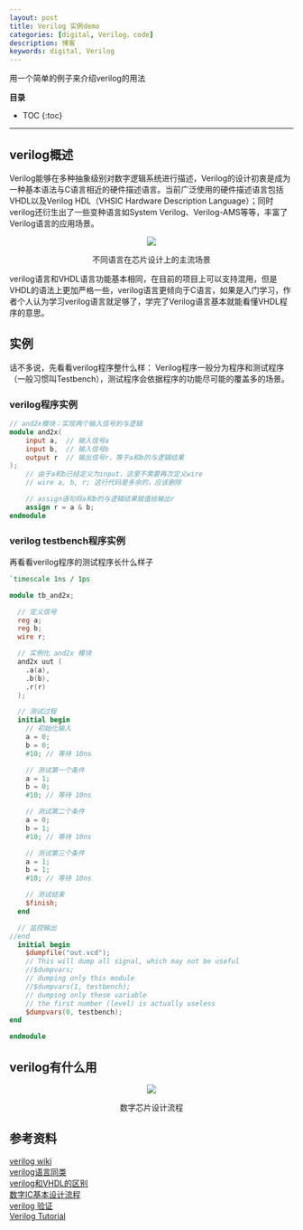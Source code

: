 ```yaml
---
layout: post
title: Verilog 实例demo
categories: [digital, Verilog，code]
description: 博客
keywords: digital, Verilog
---
```

用一个简单的例子来介绍verilog的用法



**目录**

* TOC
{:toc}

---


## verilog概述
Verilog能够在多种抽象级别对数字逻辑系统进行描述，Verilog的设计初衷是成为一种基本语法与C语言相近的硬件描述语言。当前广泛使用的硬件描述语言包括VHDL以及Verilog HDL（VHSIC Hardware Description Language）；同时verilog还衍生出了一些变种语言如System Verilog、Verilog-AMS等等，丰富了Verilog语言的应用场景。  

<div align="center"><img width="auto" height="auto" src="{{ assets_base_url }}/images/blog/2025-5-12-verilog介绍.png"/>
<p>不同语言在芯片设计上的主流场景</p>
</div> 

verilog语言和VHDL语言功能基本相同，在目前的项目上可以支持混用，但是VHDL的语法上更加严格一些，verilog语言更倾向于C语言，如果是入门学习，作者个人认为学习verilog语言就足够了，学完了Verilog语言基本就能看懂VHDL程序的意思。

## 实例
话不多说，先看看verilog程序整什么样：
Verilog程序一般分为程序和测试程序（一般习惯叫Testbench），测试程序会依据程序的功能尽可能的覆盖多的场景。

### verilog程序实例

~~~Verilog
// and2x模块：实现两个输入信号的与逻辑
module and2x(
    input a,  // 输入信号a
    input b,  // 输入信号b
    output r  // 输出信号r，等于a和b的与逻辑结果
);
    // 由于a和b已经定义为input，这里不需要再次定义wire
    // wire a, b, r; 这行代码是多余的，应该删除

    // assign语句将a和b的与逻辑结果赋值给输出r
    assign r = a & b;
endmodule
~~~


### verilog testbench程序实例
再看看verilog程序的测试程序长什么样子
~~~Verilog
`timescale 1ns / 1ps

module tb_and2x;

  // 定义信号
  reg a;
  reg b;
  wire r;

  // 实例化 and2x 模块
  and2x uut (
    .a(a),
    .b(b),
    .r(r)
  );

  // 测试过程
  initial begin
    // 初始化输入
    a = 0;
    b = 0;
    #10; // 等待 10ns

    // 测试第一个条件
    a = 1;
    b = 0;
    #10; // 等待 10ns

    // 测试第二个条件
    a = 0;
    b = 1;
    #10; // 等待 10ns

    // 测试第三个条件
    a = 1;
    b = 1;
    #10; // 等待 10ns

    // 测试结束
    $finish;
  end

  // 监控输出
//end    
  initial begin
    $dumpfile("out.vcd");
    // This will dump all signal, which may not be useful
    //$dumpvars;
    // dumping only this module
    //$dumpvars(1, testbench);
    // dumping only these variable
    // the first number (level) is actually useless
    $dumpvars(0, testbench);
end  

endmodule
~~~


## verilog有什么用

<div align="center"><img width="auto" height="auto" src="{{ assets_base_url }}/images/blog/2025-5数字芯片设计流程.png
"/>
<p>数字芯片设计流程</p>
</div>  


## 参考资料
[verilog wiki](https://en.wikipedia.org/wiki/Verilog)  
[verilog语言同类](https://blog.csdn.net/u011729865/article/details/119376935)  
[verilog和VHDL的区别](https://www.cnblogs.com/Colin-Cai/p/8547099.html)  
[数字IC基本设计流程](https://blog.csdn.net/Tranquil_ovo/article/details/129902653)  
[verilog 验证](https://www.chipverify.com/)  
[Verilog Tutorial](https://www.asic-world.com/verilog/veritut.html)  
